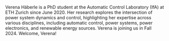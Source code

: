 Verena Häberle is a PhD student at the Automatic Control Laboratory (IfA) at ETH Zurich since June 2020. Her research explores the intersection of power system dynamics and control, highlighting her expertise across various disciplines, including automatic control, power systems, power electronics, and renewable energy sources. Verena is joining us in Fall 2024. Welcome, Verena!